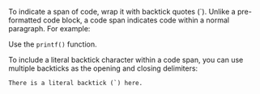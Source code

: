To indicate a span of code, wrap it with backtick quotes (`). Unlike a pre-formatted code block, a code span indicates code within a normal paragraph. For example:

Use the `printf()` function.

To include a literal backtick character within a code span, you can use multiple backticks as the opening and closing delimiters:

``There is a literal backtick (`) here.``

